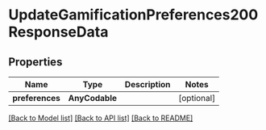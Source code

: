 # UpdateGamificationPreferences200ResponseData

## Properties
Name | Type | Description | Notes
------------ | ------------- | ------------- | -------------
**preferences** | **AnyCodable** |  | [optional] 

[[Back to Model list]](../README.md#documentation-for-models) [[Back to API list]](../README.md#documentation-for-api-endpoints) [[Back to README]](../README.md)


